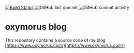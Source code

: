 [![Build Status](https://travis-ci.org/zghurskyi/zghurskyi.github.io.svg?branch=develop)](https://travis-ci.org/zghurskyi/zghurskyi.github.io)
![GitHub last commit](https://img.shields.io/github/last-commit/zghurskyi/zghurskyi.github.io.svg)
![GitHub commit activity](https://img.shields.io/github/commit-activity/y/zghurskyi/zghurskyi.github.io.svg)

# oxymorus blog

This repository contains a source code of my blog [https://www.oxymorus.com/](https://www.oxymorus.com/)